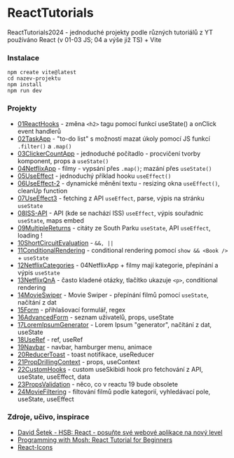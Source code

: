 # ReactTutorials
ReactTutorials2024 - jednoduché projekty podle různých tutoriálů z YT  
používáno React (v 01-03 JS; 04 a výše již TS) + Vite

### Instalace
```
npm create vite@latest
cd nazev-projektu
npm install
npm run dev
```

### Projekty
* [01ReactHooks](https://github.com/hatssoftware/ReactTutorials/tree/main/01ReactHooks) - změna `<h2>` tagu pomocí funkcí useState() a onClick event handlerů  
* [02TaskApp](https://github.com/hatssoftware/ReactTutorials/tree/main/02TaskApp) - "to-do list" s možností mazat úkoly pomocí JS funkcí `.filter()` a `.map()`
* [03ClickerCountApp](https://github.com/hatssoftware/ReactTutorials/tree/main/03ClickerCountApp) - jednoduché počítadlo - procvičení tvorby komponent, props a `useState()`
* [04NetflixApp](https://github.com/hatssoftware/ReactTutorials/tree/main/04NetflixApp) - filmy - vypsání přes `.map()`; mazání přes `useState()`
* [05UseEffect](https://github.com/hatssoftware/ReactTutorials/tree/main/05UseEffect) - jednoduchý příklad hooku `useEffect()`
* [06UseEffect-2](https://github.com/hatssoftware/ReactTutorials/tree/main/06UseEffect-2) - dynamické měnění textu - resizing okna `useEffect()`, cleanUp function
* [07UseEffect3](https://github.com/hatssoftware/ReactTutorials/tree/main/07UseEffect3) - fetching z API `useEffect`, parse, výpis na stránku `useState`
* [08ISS-API](https://github.com/hatssoftware/ReactTutorials/tree/main/08ISS-API) - API (kde se nachází ISS) `useEffect`, výpis souřadnic `useState`, maps embed
* [09MultipleReturns](https://github.com/hatssoftware/ReactTutorials/tree/main/09MultipleReturns) - citáty ze South Parku `useState`, API `useEffect`, loading !
* [10ShortCircuitEvaluation](https://github.com/hatssoftware/ReactTutorials/tree/main/10ShortCircuitEvaluation) - `&&, ||`
* [11ConditionalRendering](https://github.com/hatssoftware/ReactTutorials/tree/main/11ConditionalRendering) - conditional rendering pomocí `show && <Book />` + `useState`
* [12NetflixCategories](https://github.com/hatssoftware/ReactTutorials/tree/main/12NetflixCategories) - 04NetflixApp + filmy mají kategorie, přepínání a výpis `useState`
* [13NetflixQnA](https://github.com/hatssoftware/ReactTutorials/tree/main/13NetflixQnA) - často kladené otázky, tlačítko ukazuje `<p>`, conditional rendering
* [14MovieSwiper](https://github.com/hatssoftware/ReactTutorials/tree/main/14MovieSwiper) - Movie Swiper - přepínání filmů pomocí `useState`, načítání z dat
* [15Form](https://github.com/hatssoftware/ReactTutorials/tree/main/15Form) - přihlašovací formulář, regex
* [16AdvancedForm](https://github.com/hatssoftware/ReactTutorials/tree/main/16AdvancedForm) - seznam uživatelů, props, useState
* [17LoremIpsumGenerator](https://github.com/hatssoftware/ReactTutorials/tree/main/17LoremIpsumGenerator) - Lorem Ipsum "generator", načítání z dat, useState
* [18UseRef](https://github.com/hatssoftware/ReactTutorials/tree/main/18UseRef) - ref, useRef
* [19Navbar](https://github.com/hatssoftware/ReactTutorials/tree/main/19Navbar) - navbar, hamburger menu, animace
* [20ReducerToast](https://github.com/hatssoftware/ReactTutorials/tree/main/20ReducerToast) - toast notifikace, useReducer
* [21PropDrillingContext](https://github.com/hatssoftware/ReactTutorials/tree/main/21PropDrillingContext) - props, useContext
* [22CustomHooks](https://github.com/hatssoftware/ReactTutorials/tree/main/22CustomHooks) - custom useSkibidi hook pro fetchování z API, useState, useEffect, data
* [23PropsValidation](https://github.com/hatssoftware/ReactTutorials/tree/main/23PropsValidation) - něco, co v reactu 19 bude obsolete
* [24MovieFiltering](https://github.com/hatssoftware/ReactTutorials/tree/main/24MovieFiltering) - filtování filmů podle kategorií, vyhledávací pole, useState, useEffect

### Zdroje, učivo, inspirace
* [David Šetek - HSB: React - posuňte své webové aplikace na nový level](https://www.youtube.com/playlist?list=PLQ8x_VWW6Akua8I5spV8nHIWlG6_tX6dx)
* [Programming with Mosh: React Tutorial for Beginners](https://youtu.be/SqcY0GlETPk)
* [React-Icons](https://react-icons.github.io/react-icons/)
